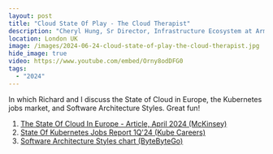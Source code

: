 ```yaml
---
layout: post
title: "Cloud State Of Play - The Cloud Therapist"
description: "Cheryl Hung, Sr Director, Infrastructure Ecosystem at Arm, presents at the DevOps Conference, London"
location: London UK
image: /images/2024-06-24-cloud-state-of-play-the-cloud-therapist.jpg
hide_image: true
video: https://www.youtube.com/embed/Orny8odDFG0
tags:
  - "2024"
---
```


In which Richard and I discuss the State of Cloud in Europe, the Kubernetes jobs market, and Software Architecture Styles. Great fun!

1. [The State Of Cloud In Europe - Article, April 2024 (McKinsey)](https://www.mckinsey.com/capabilities/mckinsey-digital/our-insights/the-state-of-cloud-computing-in-europe-increasing-adoption-low-returns-huge-potential#/)
2. [State Of Kubernetes Jobs Report 1Q'24 (Kube Careers)](https://kube.careers/state-of-kubernetes-jobs-2024-q1#the-kubernetes-job-market-seeks-senior-software-engineers-devops-and-sres)
3. [Software Architecture Styles chart (ByteByteGo)](https://www.linkedin.com/feed/update/urn:li:activity:7139349899623481344/?utm_source=share&utm_medium=member_desktop)
